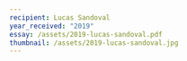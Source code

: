 ```yaml
---
recipient: Lucas Sandoval
year_received: "2019"
essay: /assets/2019-lucas-sandoval.pdf
thumbnail: /assets/2019-lucas-sandoval.jpg
---
```

